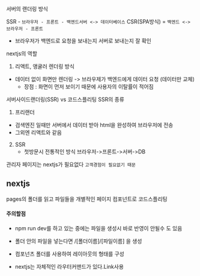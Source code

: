 서버의 랜더링 방식

SSR - ``브라우저 - 프론트 - 백엔드서버 <-> 데이터베이스``
CSR(SPA방식) = ``백엔드 <-> 브라우저 - 프론트``
- 브라우저가 백엔드로 요청을 보내는지 서버로 보내는지 잘 확인

nextjs의 역할

1. 리액트, 앵귤러 렌더링 방식
- 데이터 없이 화면만 렌더링 -> 브라우제가 백엔드에게 데이터 요청 (데이터만 교체)
  - 장점 : 화면이 먼저 보이기 때문에 사용자의 이탈률이 적어짐

서버사이드랜더링(SSR) vs 코드스플리팅
SSR의 종류

1. 프리랜더  
  - 검색엔진 일때만 서버에서 데이터 받아 html을 완성하여 브라우저에 전송 
  - 그외엔 리액트와 같음

2. SSR  
   - 첫방문시 전통적인 방식 브라우저->프론트->서버->DB

관리자 페이지는 nextjs가 필요없다 ``고객경험이 필요없기 때문`` 

## nextjs

pages의 폴더를 읽고 파일들을 개별적인 페이지 컴포넌트로 코드스플리팅
#### 주의할점
- npm run dev를 하고 있는 중에는 파일을 생성시 바로 반영이 안될수 도 있음
- 폴더 안의 파일을 넣는다면 /[폴더이름]/[파일이름] 을 생성 
- 컴포넌츠 폴더를 사용하여 레이아웃의 형태를 구성

- nextjs는 자체적인 라우터커맨드가 있다.Link사용
